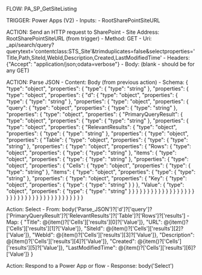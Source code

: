 FLOW: PA_SP_GetSiteListing

TRIGGER: Power Apps (V2)
    - Inputs:
        - RootSharePointSiteURL

ACTION: Send an HTTP request to SharePoint
    - Site Address: RootSharePointSiteURL (from trigger)
    - Method: GET
    - Uri: _api/search/query?querytext='contentclass:STS_Site'&trimduplicates=false&selectproperties='Title,Path,SiteId,WebId,Description,Created,LastModifiedTime'
    - Headers: {"Accept": "application/json;odata=verbose"}
    - Body: (blank - should be for any GET)

ACTION: Parse JSON
    - Content: Body (from previous action)
    - Schema: 
                {
                    "type": "object",
                    "properties": {
                        "type": {
                            "type": "string"
                        },
                        "properties": {
                            "type": "object",
                            "properties": {
                                "d": {
                                    "type": "object",
                                    "properties": {
                                        "type": {
                                            "type": "string"
                                        },
                                        "properties": {
                                            "type": "object",
                                            "properties": {
                                                "query": {
                                                    "type": "object",
                                                    "properties": {
                                                        "type": {
                                                            "type": "string"
                                                        },
                                                        "properties": {
                                                            "type": "object",
                                                            "properties": {
                                                                "PrimaryQueryResult": {
                                                                    "type": "object",
                                                                    "properties": {
                                                                        "type": {
                                                                            "type": "string"
                                                                        },
                                                                        "properties": {
                                                                            "type": "object",
                                                                            "properties": {
                                                                                "RelevantResults": {
                                                                                    "type": "object",
                                                                                    "properties": {
                                                                                        "type": {
                                                                                            "type": "string"
                                                                                        },
                                                                                        "properties": {
                                                                                            "type": "object",
                                                                                            "properties": {
                                                                                                "Table": {
                                                                                                    "type": "object",
                                                                                                    "properties": {
                                                                                                        "type": {
                                                                                                            "type": "string"
                                                                                                        },
                                                                                                        "properties": {
                                                                                                            "type": "object",
                                                                                                            "properties": {
                                                                                                                "Rows": {
                                                                                                                    "type": "object",
                                                                                                                    "properties": {
                                                                                                                        "type": {
                                                                                                                            "type": "string"
                                                                                                                        },
                                                                                                                        "items": {
                                                                                                                            "type": "object",
                                                                                                                            "properties": {
                                                                                                                                "type": {
                                                                                                                                    "type": "string"
                                                                                                                                },
                                                                                                                                "properties": {
                                                                                                                                    "type": "object",
                                                                                                                                    "properties": {
                                                                                                                                        "Cells": {
                                                                                                                                            "type": "object",
                                                                                                                                            "properties": {
                                                                                                                                                "type": {
                                                                                                                                                    "type": "string"
                                                                                                                                                },
                                                                                                                                                "items": {
                                                                                                                                                    "type": "object",
                                                                                                                                                    "properties": {
                                                                                                                                                        "type": {
                                                                                                                                                            "type": "string"
                                                                                                                                                        },
                                                                                                                                                        "properties": {
                                                                                                                                                            "type": "object",
                                                                                                                                                            "properties": {
                                                                                                                                                                "Key": {
                                                                                                                                                                    "type": "object",
                                                                                                                                                                    "properties": {
                                                                                                                                                                        "type": {
                                                                                                                                                                            "type": "string"
                                                                                                                                                                        }
                                                                                                                                                                    }
                                                                                                                                                                },
                                                                                                                                                                "Value": {
                                                                                                                                                                    "type": "object",
                                                                                                                                                                    "properties": {
                                                                                                                                                                        "type": {
                                                                                                                                                                            "type": "string"
                                                                                                                                                                        }
                                                                                                                                                                    }
                                                                                                                                                                }
                                                                                                                                                            }
                                                                                                                                                        }
                                                                                                                                                    }
                                                                                                                                                }
                                                                                                                                            }
                                                                                                                                        }
                                                                                                                                    }
                                                                                                                                }
                                                                                                                            }
                                                                                                                        }
                                                                                                                    }
                                                                                                                }
                                                                                                            }
                                                                                                        }
                                                                                                    }
                                                                                                }
                                                                                            }
                                                                                        }
                                                                                    }
                                                                                }
                                                                            }
                                                                        }
                                                                    }
                                                                }
                                                            }
                                                        }
                                                    }
                                                }
                                            }
                                        }
                                    }
                                }
                            }
                        }
                    }
                }

Action: Select
    - From: body('Parse_JSON')?['d']?['query']?['PrimaryQueryResult']?['RelevantResults']?['Table']?['Rows']?['results']
    - Map: 
            {
            "Title": @{item()?['Cells']['results'][0]?['Value']},
            "URL": @{item()?['Cells']['results'][1]?['Value']},
            "SiteId": @{item()?['Cells']['results'][2]?['Value']},
            "WebId": @{item()?['Cells']['results'][3]?['Value']},
            "Description": @{item()?['Cells']['results'][4]?['Value']},
            "Created": @{item()?['Cells']['results'][5]?['Value']},
            "LastModifiedTime": @{item()?['Cells']['results'][6]?['Value']}
            }

Action: Respond to a Power App or flow
    - Response: body('Select')